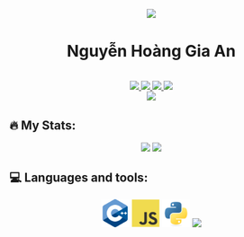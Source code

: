 <div id="header" align="center">
    <p>
        <a>
    <img src='https://media1.giphy.com/media/v1.Y2lkPTc5MGI3NjExajFqNzF0cjJ4eGtrZTVtOXJ2ZXZwMjhmYmRsdzk3OXdvc2g0OHYwdCZlcD12MV9pbnRlcm5hbF9naWZfYnlfaWQmY3Q9Zw/Dh5q0sShxgp13DwrvG/giphy.gif'/>
        </a>
    </p>
    <h1>
            Nguyễn Hoàng Gia An <br>
    </h1>
    <br>
</div>
<div id="badges" align="center">
    <a id = 'facebook' href="https://www.facebook.com/profile.php?id=100089096063797" >
        <img src=https://img.shields.io/badge/Facebook-blue?logo=Facebook&logoColor=white&style=for-the-badge />  
    </a>
    <a id = 'gmail' href = "https://mail.google.com/mail/?view=cm&fs=1&to=nhgiaan2004@gmail.com">
        <img src=https://img.shields.io/badge/Gmail-D14836?style=for-the-badge&logo=gmail&logoColor=white />
    </a>
    <a id = 'linkedin' href = "https://www.linkedin.com/in/gia-an-nguyễn-hoàng-865163314/"
>
        <img src=https://img.shields.io/badge/linkedin-%230077B5.svg?style=for-the-badge&logo=linkedin&logoColor=white />
    </a>
    <a id = 'kaggle' href = "https://www.kaggle.com/annguyenhoanggia">
        <img src=https://img.shields.io/badge/Kaggle-035a7d?style=for-the-badge&logo=kaggle&logoColor=white />
    </a>
     
</div>
<div id="viewers" align="center">
    <img src=https://komarev.com/ghpvc/?username=AnK17-UIT&color=%23E4405F&style=for-the-badge />
</div>    
<div id="language">

<div id="stat">

## 🔥 My Stats: 
<p align="center">
    <img height
="200" src="https://github-readme-stats.vercel.app/api?username=AnK17-UIT&show_icons=true&theme=holi">
    <img height="200" src="https://github-readme-stats.vercel.app/api/top-langs/?username=AnK17-UIT&layout=donut&theme=holi">
</p>
    
## 💻 Languages and tools:
<div id="Link" align = "center">
    <img width = "50" src="https://raw.githubusercontent.com/devicons/devicon/1119b9f84c0290e0f0b38982099a2bd027a48bf1/icons/cplusplus/cplusplus-original.svg" />
    <img width = "50" src="https://raw.githubusercontent.com/devicons/devicon/1119b9f84c0290e0f0b38982099a2bd027a48bf1/icons/javascript/javascript-original.svg" />
    <img width = "50" src="https://raw.githubusercontent.com/devicons/devicon/1119b9f84c0290e0f0b38982099a2bd027a48bf1/icons/python/python-original.svg" />
    <img width = "50" src="https://cdn.jsdelivr.net/gh/devicons/devicon@latest/icons/mongodb/mongodb-original.svg" />
<br>
</div>
